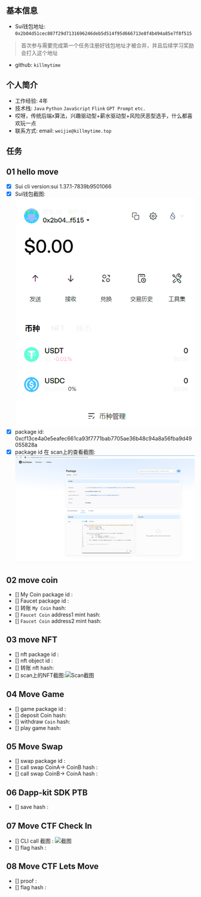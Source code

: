 ## 基本信息
- Sui钱包地址: `0x2b04d51cec887f29d7131696246deb5d514f95d666713e8f4b494a85e7f8f515`
> 首次参与需要完成第一个任务注册好钱包地址才被合并，并且后续学习奖励会打入这个地址
- github: `killmytime`

## 个人简介
- 工作经验: 4年
- 技术栈: `Java` `Python` `JavaScript` `Flink` `GPT Prompt` `etc.`
- 哎呀，传统后端x算法，兴趣驱动型+薪水驱动型+风险厌恶型选手，什么都喜欢玩一点
- 联系方式: email: `weijie@killmytime.top` 

## 任务

##   01 hello move  
- [x] Sui cli version:sui 1.37.1-7839b9501066
- [x] Sui钱包截图: ![Sui钱包截图](images/sui_screenshot.png)
- [x] package id: 0xcf13ce4a0e5eafec661ca93f7771bab7705ae36b48c94a8a56fba9d49055828a
- [x] package id 在 scan上的查看截图:![Scan截图](images/scan_screenshot.png)

##   02 move coin
- [] My Coin package id : 
- [] Faucet package id : 
- [] 转账 `My Coin` hash:
- [] `Faucet Coin` address1 mint hash:
- [] `Faucet Coin` address2 mint hash:

##   03 move NFT
- [] nft package id :
- [] nft object id : 
- [] 转账 nft  hash:
- [] scan上的NFT截图:![Scan截图](./images/你的图片地址)

##   04 Move Game
- [] game package id :
- [] deposit Coin hash:
- [] withdraw `Coin` hash:
- [] play game hash:

##   05 Move Swap
- [] swap package id :
- [] call swap CoinA-> CoinB  hash :
- [] call swap CoinB-> CoinA  hash :

##   06 Dapp-kit SDK PTB
- [] save hash :

##   07 Move CTF Check In
- [] CLI call 截图 : ![截图](./images/你的图片地址)
- [] flag hash :

##   08 Move CTF Lets Move
- [] proof : 
- [] flag hash :

